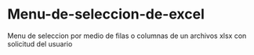# Menu-de-seleccion-de-excel
Menu de seleccion por medio de filas o columnas de un archivos xlsx con solicitud del usuario
